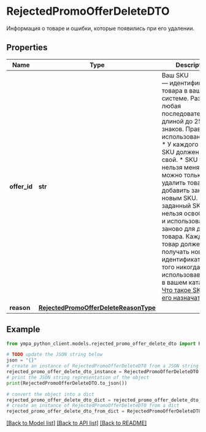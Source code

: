 # RejectedPromoOfferDeleteDTO

Информация о товаре и ошибки, которые появились при его удалении.

## Properties

Name | Type | Description | Notes
------------ | ------------- | ------------- | -------------
**offer_id** | **str** | Ваш SKU — идентификатор товара в вашей системе.  Разрешена любая последовательность длиной до 255 знаков.  Правила использования SKU:  * У каждого товара SKU должен быть свой.  * SKU товара нельзя менять — можно только удалить товар и добавить заново с новым SKU.  * Уже заданный SKU нельзя освободить и использовать заново для другого товара. Каждый товар должен получать новый идентификатор, до того никогда не использовавшийся в вашем каталоге.  [Что такое SKU и как его назначать](https://yandex.ru/support/marketplace/assortment/add/index.html#fields)  | 
**reason** | [**RejectedPromoOfferDeleteReasonType**](RejectedPromoOfferDeleteReasonType.md) |  | 

## Example

```python
from ympa_python_client.models.rejected_promo_offer_delete_dto import RejectedPromoOfferDeleteDTO

# TODO update the JSON string below
json = "{}"
# create an instance of RejectedPromoOfferDeleteDTO from a JSON string
rejected_promo_offer_delete_dto_instance = RejectedPromoOfferDeleteDTO.from_json(json)
# print the JSON string representation of the object
print(RejectedPromoOfferDeleteDTO.to_json())

# convert the object into a dict
rejected_promo_offer_delete_dto_dict = rejected_promo_offer_delete_dto_instance.to_dict()
# create an instance of RejectedPromoOfferDeleteDTO from a dict
rejected_promo_offer_delete_dto_from_dict = RejectedPromoOfferDeleteDTO.from_dict(rejected_promo_offer_delete_dto_dict)
```
[[Back to Model list]](../README.md#documentation-for-models) [[Back to API list]](../README.md#documentation-for-api-endpoints) [[Back to README]](../README.md)


